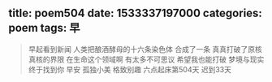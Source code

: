 title: poem504
date: 1533337197000
categories: poem
tags: 早
---
> 早起看到新闻
人类把酿酒酵母的十六条染色体
合成了一条
真真打破了原核真核的界限
在生命这个领域啊
有太多不可思议
希望我也能打破
梦境与现实
终于找到你
早安
孤独小美
格致别趣
六点起床第504天 迟到33天